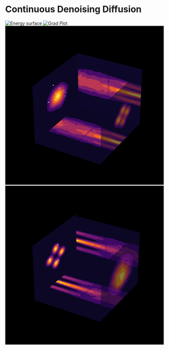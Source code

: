 # Continuous Denoising Diffusion 
![Energy surface](https://github.com/claCase/Continuous-Denoising-Diffusion/blob/master/figures/grad3D_deterministic_animation2.gif)
![Grad Plot](https://github.com/claCase/Continuous-Denoising-Diffusion/blob/master/figures/grad_deterministic_animation.gif)
![Trajectories](https://github.com/claCase/Continuous-Denoising-Diffusion/blob/master/figures/trajectories2.gif)
![Trajectories](https://github.com/claCase/Continuous-Denoising-Diffusion/blob/master/figures/forward_trajectories.gif)